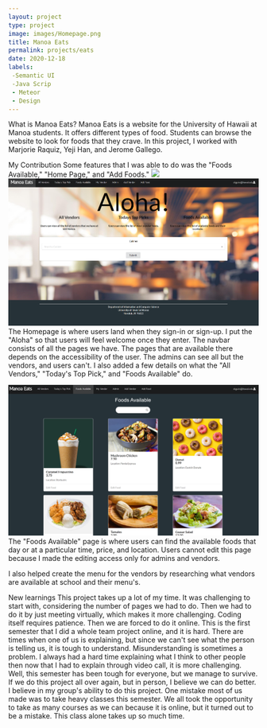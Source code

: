 ```yaml
---
layout: project
type: project
image: images/Homepage.png
title: Manoa Eats 
permalink: projects/eats
date: 2020-12-18
labels: 
 -Semantic UI
 -Java Scrip
 - Meteor 
 - Design
---
```

What is Manoa Eats? 
Manoa Eats is a website for the University of Hawaii at Manoa students. It offers different types of food. Students can browse the website to look for foods that they crave.  In this project, I worked with Marjorie Raquiz, Yeji Han, and Jerome Gallego. 

My Contribution
Some features that I was able to do was the "Foods Available," "Home Page," and "Add Foods." 
<img src="/images/AddFoods.png">
<img src="/images/Homepage.png">
The Homepage is where users land when they sign-in or sign-up. I put the "Aloha" so that users will feel welcome once they enter. The navbar consists of all the pages we have. The pages that are available there depends on the accessibility of the user. The admins can see all but the vendors, and users can't.  I also added a few details on what the "All Vendors," "Today's Top Pick," and "Foods Available" do. 

<img src="/images/FoodsAvailable.png">
The "Foods Available" page is where users can find the available foods that day or at a particular time, price, and location. Users cannot edit this page because I made the editing access only for admins and vendors. 

I also helped create the menu for the vendors by researching what vendors are available at school and their menu's. 

New learnings 
This project takes up a lot of my time. It was challenging to start with, considering the number of pages we had to do.  Then we had to do it by just meeting virtually, which makes it more challenging.  Coding itself requires patience. Then we are forced to do it online. This is the first semester that I did a whole team project online, and it is hard. There are times when one of us is explaining, but since we can't see what the person is telling us, it is tough to understand. Misunderstanding is sometimes a problem. I always had a hard time explaining what  I think to other people then now that I had to explain through video call, it is more challenging. Well, this semester has been tough for everyone, but we manage to survive. If we do this project all over again, but in person, I believe we can do better. I believe in my group's ability to do this project. One mistake most of us made was to take heavy classes this semester. We all took the opportunity to take as many courses as we can because it is online, but it turned out to be a mistake. This class alone takes up so much time. 
